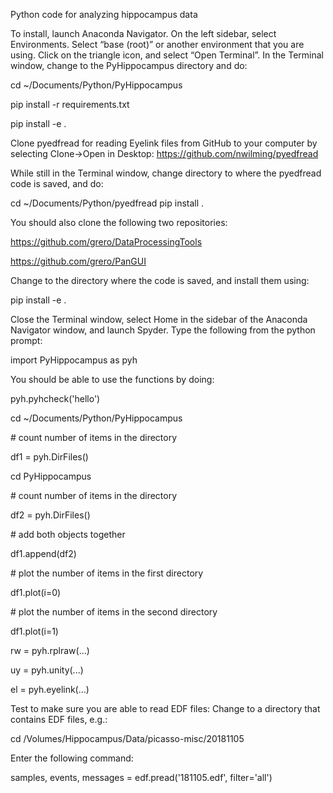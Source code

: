 Python code for analyzing hippocampus data

To install, launch Anaconda Navigator. On the left sidebar, select Environments. Select “base (root)” or another environment that you are using. Click on the triangle icon, and select “Open Terminal”. In the Terminal window, change to the PyHippocampus directory and do:

cd ~/Documents/Python/PyHippocampus

pip install -r requirements.txt

pip install -e .

Clone pyedfread for reading Eyelink files from GitHub to your computer by selecting Clone->Open in Desktop: https://github.com/nwilming/pyedfread

While still in the Terminal window, change directory to where the pyedfread code is saved, and do:

cd ~/Documents/Python/pyedfread
pip install .

You should also clone the following two repositories:

https://github.com/grero/DataProcessingTools

https://github.com/grero/PanGUI

Change to the directory where the code is saved, and install them using:

pip install -e .

Close the Terminal window, select Home in the sidebar of the Anaconda Navigator window, and launch Spyder. Type the following from the python prompt: 

import PyHippocampus as pyh

You should be able to use the functions by doing: 

pyh.pyhcheck('hello')

cd ~/Documents/Python/PyHippocampus

\# count number of items in the directory

df1 = pyh.DirFiles()

cd PyHippocampus

\# count number of items in the directory

df2 = pyh.DirFiles()

\# add both objects together

df1.append(df2)

\# plot the number of items in the first directory

df1.plot(i=0)

\# plot the number of items in the second directory

df1.plot(i=1)

rw = pyh.rplraw(...)

uy = pyh.unity(...)

el = pyh.eyelink(...)

Test to make sure you are able to read EDF files: 
Change to a directory that contains EDF files, e.g.:

cd /Volumes/Hippocampus/Data/picasso-misc/20181105

Enter the following command: 

samples, events, messages = edf.pread('181105.edf', filter='all')
